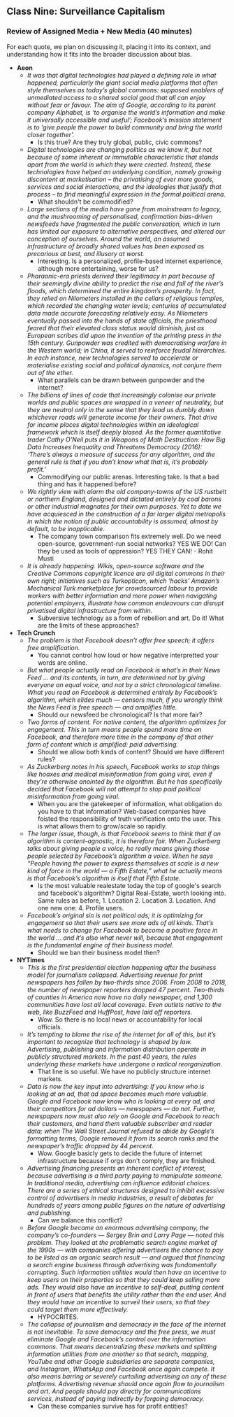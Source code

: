 
## Class Nine: Surveillance Capitalism

### Review of Assigned Media + New Media (40 minutes)

For each quote, we plan on discussing it, placing it into its context, and understanding how it fits into the broader discussion about bias.

- __Aeon__
    -  *It was that digital technologies had played a defining role in what happened, particularly the giant social media platforms that often style themselves as today’s global commons: supposed enablers of unmediated access to a shared social good that all can enjoy without fear or favour. The aim of Google, according to its parent company Alphabet, is ‘to organise the world’s information and make it universally accessible and useful’; Facebook’s mission statement is to ‘give people the power to build community and bring the world closer together’.*
        - Is this true? Are they truly global, public, civic commons?
    - *Digital technologies are changing politics as we know it, but not because of some inherent or immutable characteristic that stands apart from the world in which they were created. Instead, these technologies have helped an underlying condition, namely growing discontent at marketisation – the privatising of ever more goods, services and social interactions, and the ideologies that justify that process – to find meaningful expression in the formal political arena.*    
        - What shouldn't be commodified?
    -  *Large sections of the media have gone from mainstream to legacy, and the mushrooming of personalised, confirmation bias-driven newsfeeds have fragmented the public conversation, which in turn has limited our exposure to alternative perspectives, and altered our conception of ourselves. Around the world, an assumed infrastructure of broadly shared values has been exposed as precarious at best, and illusory at worst.*
        - Interesting. Is a personalized, profile-based internet experience, although more entertaining, worse for us?
    - *Pharaonic-era priests derived their legitimacy in part because of their seemingly divine ability to predict the rise and fall of the river’s floods, which determined the entire kingdom’s prosperity. In fact, they relied on Nilometers installed in the cellars of religious temples, which recorded the changing water levels; centuries of accumulated data made accurate forecasting relatively easy. As Nilometers eventually passed into the hands of state officials, the priesthood feared that their elevated class status would diminish, just as European scribes did upon the invention of the printing press in the 15th century. Gunpowder was credited with democratising warfare in the Western world; in China, it served to reinforce feudal hierarchies. In each instance, new technologies served to accelerate or materialise existing social and political dynamics, not conjure them out of the ether.*
        - What parallels can be drawn between gunpowder and the internet?
    - *The billions of lines of code that increasingly colonise our private worlds and public spaces are wrapped in a veneer of neutrality, but they are neutral only in the sense that they lead us dumbly down whichever roads will generate income for their owners. That drive for income places digital technologies within an ideological framework which is itself deeply biased. As the former quantitative trader Cathy O’Neil puts it in Weapons of Math Destruction: How Big Data Increases Inequality and Threatens Democracy (2016): ‘There’s always a measure of success for any algorithm, and the general rule is that if you don’t know what that is, it’s probably profit.’*
        - Commodifying our public arenas. Interesting take. Is that a bad thing and has it happened before?
    - *We rightly view with alarm the old company-towns of the US rustbelt or northern England, designed and dictated entirely by coal barons or other industrial magnates for their own purposes. Yet to date we have acquiesced in the construction of a far larger digital metropolis in which the notion of public accountability is assumed, almost by default, to be inapplicable.*
        - The company town comparison fits extremely well. Do we need open-source, government-run social networks? YES WE DO! Can they be used as tools of oppression? YES THEY CAN! - Rohit Musti
    - *It is already happening. Wikis, open-source software and the Creative Commons copyright licence are all digital commons in their own right; initiatives such as Turkopticon, which ‘hacks’ Amazon’s Mechanical Turk marketplace for crowdsourced labour to provide workers with better information and more power when navigating potential employers, illustrate how common endeavours can disrupt privatised digital infrastructure from within.*
        - Subversive technology as a form of rebellion and art. Do it! What are the limits of these approaches?
- __Tech Crunch__
    - *The problem is that Facebook doesn’t offer free speech; it offers free amplification.*
        - You cannot control how loud or how negative interpretted your words are online.
    - *But what people actually read on Facebook is what’s in their News Feed … and its contents, in turn, are determined not by giving everyone an equal voice, and not by a strict chronological timeline. What you read on Facebook is determined entirely by Facebook’s algorithm, which elides much — censors much, if you wrongly think the News Feed is free speech — and amplifies little.*
        - Should our newsfeed be chronological? Is that more fair? 
    - *Two forms of content. For native content, the algorithm optimizes for engagement. This in turn means people spend more time on Facebook, and therefore more time in the company of that other form of content which is amplified: paid advertising.*
        - Should we allow both kinds of content? Should we have different rules?
    - *As Zuckerberg notes in his speech, Facebook works to stop things like hoaxes and medical misinformation from going viral, even if they’re otherwise anointed by the algorithm. But he has specifically decided that Facebook will not attempt to stop paid political misinformation from going viral.*
        - When you are the gatekeeper of information, what obligation do you have to that information? Web-based companies have foisted the responsibility of truth verification onto the user. This is what allows them to grow/scale so rapidly.
    - *The larger issue, though, is that Facebook seems to think that if an algorithm is content-agnostic, it is therefore fair. When Zuckerberg talks about giving people a voice, he really means giving those people selected by Facebook’s algorithm a voice. When he says “People having the power to express themselves at scale is a new kind of force in the world — a Fifth Estate,” what he actually means is that Facebook’s algorithm is itself that Fifth Estate.*
        - Is the most valuable realestate today the top of google's search and facebook's algorithm? Digital Real-Estate, worth looking into. Same rules as before, 1. Location 2. Location 3. Location. And one new one: 4. Profile users.
    - *Facebook’s original sin is not political ads; it is optimizing for engagement so that their users see more ads of all kinds. That’s what needs to change for Facebook to become a positive force in the world … and it’s also what never will, because that engagement is the fundamental engine of their business model.*
        - Should we ban their business model then?
- __NYTimes__
    - *This is the first presidential election happening after the business model for journalism  collapsed. Advertising revenue for print newspapers has fallen by two-thirds since 2006. From 2008 to 2018, the number of newspaper reporters dropped 47 percent. Two-thirds of counties in America now have no daily newspaper, and 1,300 communities have lost all local coverage. Even outlets native to the web, like BuzzFeed and HuffPost, have laid off reporters.*
        - Wow. So there is no local news or accountability for local officials.
    - *It’s tempting to blame the rise of the internet for all of this, but it’s important to recognize that technology is shaped by law. Advertising, publishing and information distribution operate in publicly structured markets. In the past 40 years, the rules underlying these markets have undergone a radical reorganization.*
        - That line is so useful. We have no publicly structure internet markets.
    - *Data is now the key input into advertising: If you know who is looking at an ad, that ad space becomes much more valuable. Google and Facebook now know who is looking at every ad, and their competitors for ad dollars — newspapers — do not. Further, newspapers now must also rely on Google and Facebook to reach their customers, and hand them valuable subscriber and reader data; when The Wall Street Journal refused to abide by Google’s formatting terms, Google removed it from its search ranks and the newspaper’s traffic dropped by 44 percent.*
        - Wow. Google basicly gets to decide the future of internet infrastructure because if orgs don't comply, they are finished.
    - *Advertising financing presents an inherent conflict of interest, because advertising is a third party paying to manipulate someone. In traditional media, advertising can influence editorial choices. There are a series of ethical structures designed to inhibit excessive control of advertisers in media industries, a result of debates for hundreds of years among public figures on the nature of advertising and publishing.*
        - Can we balance this conflict?
    - *Before Google became an enormous advertising company, the company’s co-founders — Sergey Brin and Larry Page — noted this problem. They looked at the problematic search engine market of the 1990s — with companies offering advertisers the chance to pay to be listed as an organic search result — and argued that financing a search engine business through advertising was fundamentally corrupting. Such information utilities would then have an incentive to keep users on their properties so that they could keep selling more ads. They would also have an incentive to self-deal, putting content in front of users that benefits the utility rather than the end user. And they would have an incentive to surveil their users, so that they could target them more effectively.*
        - HYPOCRITES.
    - *The collapse of journalism and democracy in the face of the internet is not inevitable. To save democracy and the free press, we must eliminate Google and Facebook’s control over the information commons. That means decentralizing these markets and splitting information utilities from one another so that search, mapping, YouTube and other Google subsidiaries are separate companies, and Instagram, WhatsApp and Facebook once again compete. It also means barring or severely curtailing advertising on any of these platforms. Advertising revenue should once again flow to journalism and art. And people should pay directly for communications services, instead of paying indirectly by forgoing democracy.*
        - Can these companies survive has for profit entities?